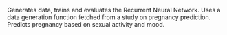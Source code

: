 Generates data, trains and evaluates the Recurrent Neural Network. Uses a data generation function fetched from a study on pregnancy prediction. Predicts pregnancy based on sexual activity and mood. 
